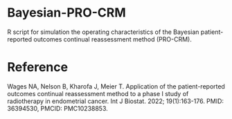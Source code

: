 # Bayesian-PRO-CRM
R script for simulation the operating characteristics of the Bayesian patient-reported outcomes continual reassessment method (PRO-CRM). 

# Reference
Wages NA, Nelson B, Kharofa J, Meier T. Application of the patient-reported outcomes continual reassessment method to a phase I study of radiotherapy in endometrial cancer. Int J Biostat. 2022; 19(1):163-176. PMID: 36394530, PMCID: PMC10238853. 
